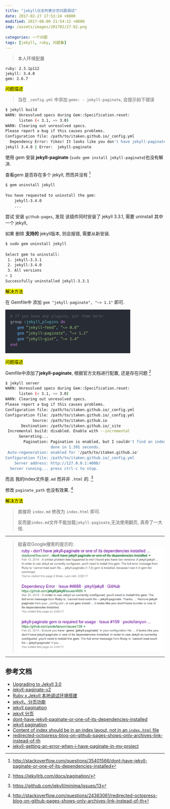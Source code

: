 ```yaml
---
title: "jekyll日志列表分页问题调试"
date: 2017-02-27 17:53:24 +0800
modified: 2017-08-09 21:54:12 +0800
img: /assets/images/201702/27-02.png

categories: 一个问题
tags: [jekyll, ruby, 问题集]
---
```


>本人环境配置
```
ruby: 2.3.1p112
jekyll: 3.4.0
gem: 2.6.7
```

<mark>问题描述</mark>

>当在 `_config.yml` 中添加 `gems: - jekyll-paginate`, 会提示如下错误
```bash
$ jekyll build                                                            
WARN: Unresolved specs during Gem::Specification.reset:
      listen (< 3.1, ~> 3.0)
WARN: Clearing out unresolved specs.
Please report a bug if this causes problems.
Configuration file: /path/to/itaken.github.io/_config.yml
  Dependency Error: Yikes! It looks like you don't have jekyll-paginate or one of its dependencies installed. In order to use Jekyll as currently configured, you'll need to install this gem. The full error message from Ruby is: 'cannot load such file -- jekyll-paginate' If you run into trouble, you can find helpful resources at https://jekyllrb.com/help/!
jekyll 3.4.0 | Error:  jekyll-paginate
```

使用 gem 安装 **jekyll-paginate** (`sudo gem install jekyll-paginate`)也没有解决.

查看gem 是否存在多个 jekyll, 然而并没有 [^1]

```bash
$ gem uninstall jekyll                                                    1 ↵

You have requested to uninstall the gem:
	jekyll-3.4.0
    ...
```
尝试 安装 `github-pages`, 发现 该插件同时安装了 jekyll 3.3.1, 需要 uninstall 其中一个 jekyll,

如果 删除 **支持的** jekyll版本, 则会报错, 需要从新安装.

```bash
$ sudo gem uninstall jekyll

Select gem to uninstall:
 1. jekyll-3.3.1
 2. jekyll-3.4.0
 3. All versions
> 1
Successfully uninstalled jekyll-3.3.1
```

<mark>解决方法</mark>

在 Gemfile中 添加 `gem "jekyll-paginate", "~> 1.1"` 即可.

![jekyll genfile config](/assets/images/201702/27-02.png)

<mark>问题描述</mark>

Gemfile中添加了**jekyll-paginate**, 根据官方文档进行配置, 还是存在问题 [^2]

```bash
$ jekyll server
WARN: Unresolved specs during Gem::Specification.reset:
      listen (< 3.1, ~> 3.0)
WARN: Clearing out unresolved specs.
Please report a bug if this causes problems.
Configuration file: /path/to/itaken.github.io/_config.yml
Configuration file: /path/to/itaken.github.io/_config.yml
            Source: /path/to/itaken.github.io
       Destination: /path/to/itaken.github.io/_site
 Incremental build: disabled. Enable with --incremental
      Generating...
        Pagination: Pagination is enabled, but I couldn't find an index.html page to use as the pagination template. Skipping pagination.
                    done in 1.391 seconds.
 Auto-regeneration: enabled for '/path/to/itaken.github.io'
Configuration file: /path/to/itaken.github.io/_config.yml
    Server address: http://127.0.0.1:4000/
  Server running... press ctrl-c to stop.
```

而且 我的index文件是`.md` 而并非 `.html` 的. [^3]

修改 `paginate_path` 也没有效果. [^4]

<mark>解决方法</mark>

>直接将 `index.md` 修改为 `index.html` 即可.
>
>反而是`index.md`文件不能加载`jekyll-paginate`,无法使用翻页, 真奇了一大怪.

---
>挺喜欢Google搜索的提示的:
![google notice](/assets/images/201702/27-03.png)

---
## 参考文档
- [Upgrading to Jekyll 3.0](https://kersulis.github.io/2015/10/31/jekyll-3/)
- [jekyll-paginate-v2](https://github.com/sverrirs/jekyll-paginate-v2)
- [Ruby x Jekyll 本地调试环境搭建](http://szhshp.org/tech/2015/11/14/localjekyllenv.html)
- [jekyll，分页功能](http://m.xfenglin.com/a/12008295915.html)
- [jekyll pagination](https://jekyllrb.com/docs/pagination/)
- [jekyll 分页](http://jekyllcn.com/docs/pagination/)
- [dont-have-jekyll-paginate-or-one-of-its-dependencies-installed](http://stackoverflow.com/questions/35401566/dont-have-jekyll-paginate-or-one-of-its-dependencies-installed)
- [jekyll pagination](https://jekyllrb.com/docs/pagination/)
- [Content of index should be in an index layout, not in an `index.html` file](https://github.com/jekyll/minima/issues/13)
- [redirected-octopress-blog-on-github-pages-shows-only-archives-link-instead-of-th](http://stackoverflow.com/questions/24363061/redirected-octopress-blog-on-github-pages-shows-only-archives-link-instead-of-th)
- [jekyll-getting-an-error-when-i-have-paginate-in-my-project](http://stackoverflow.com/questions/35639303/jekyll-getting-an-error-when-i-have-paginate-in-my-project)


[^1]: http://stackoverflow.com/questions/35401566/dont-have-jekyll-paginate-or-one-of-its-dependencies-installed
[^2]: https://jekyllrb.com/docs/pagination/
[^3]: https://github.com/jekyll/minima/issues/13
[^4]: http://stackoverflow.com/questions/24363061/redirected-octopress-blog-on-github-pages-shows-only-archives-link-instead-of-th
[^5]: http://stackoverflow.com/questions/35639303/jekyll-getting-an-error-when-i-have-paginate-in-my-project
